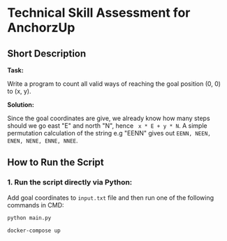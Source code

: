 # Technical Skill Assessment for AnchorzUp

## Short Description

**Task:**

Write a program to count all valid ways of reaching the goal position (0, 0) to (x, y).

**Solution:**

Since the goal coordinates are give, we already know how many steps should we go east "E" and north "N", hence ``` x * E + y * N```. A simple permutation calculation of the string e.g "EENN" gives out ```EENN, NEEN, ENEN, NENE, ENNE, NNEE```.

## How to Run the Script

### 1. Run the script directly via Python:

Add goal coordinates to ```input.txt``` file and then run one of the following commands in CMD:

```bash
python main.py
```
```bash
docker-compose up
```